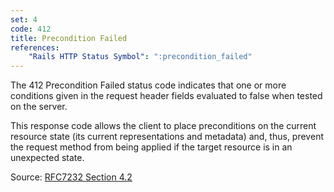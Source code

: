 ```yaml
---
set: 4
code: 412
title: Precondition Failed
references:
    "Rails HTTP Status Symbol": ":precondition_failed"
---
```


The 412 Precondition Failed status code indicates that one or more conditions
given in the request header fields evaluated to false when tested on the server.

This response code allows the client to place preconditions on the current
resource state (its current representations and metadata) and, thus, prevent the
request method from being applied if the target resource is in an unexpected
state.

Source: [RFC7232 Section 4.2][1]

[1]: <http://tools.ietf.org/html/rfc7232#section-4.2>
